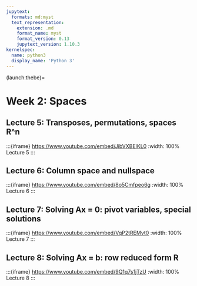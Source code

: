 ```yaml
---
jupytext:
  formats: md:myst
  text_representation:
    extension: .md
    format_name: myst
    format_version: 0.13
    jupytext_version: 1.10.3
kernelspec:
  name: python3
  display_name: 'Python 3'
---
```

(launch:thebe)=
# Week 2: Spaces

## Lecture 5: Transposes, permutations, spaces R^n

:::{iframe} https://www.youtube.com/embed/JibVXBElKL0
:width: 100%
Lecture 5
:::

## Lecture 6: Column space and nullspace

:::{iframe} https://www.youtube.com/embed/8o5Cmfpeo6g
:width: 100%
Lecture 6
:::

## Lecture 7: Solving Ax = 0: pivot variables, special solutions

:::{iframe} https://www.youtube.com/embed/VqP2tREMvt0
:width: 100%
Lecture 7
:::

## Lecture 8: Solving Ax = b: row reduced form R

:::{iframe} https://www.youtube.com/embed/9Q1q7s1jTzU
:width: 100%
Lecture 8
:::